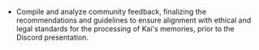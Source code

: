 - Compile and analyze community feedback, finalizing the recommendations and guidelines to ensure alignment with ethical and legal standards for the processing of Kai's memories, prior to the Discord presentation.